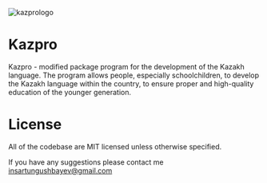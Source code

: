 <img>![kazprologo](https://user-images.githubusercontent.com/74408950/151675687-6b2d2ca5-7a15-4238-bdf7-a73dbacaa899.jpeg)</img>
# Kazpro
Kazpro - modified package program for the development of the Kazakh language. The program allows people, especially schoolchildren, to develop the Kazakh language within the country, to ensure proper and high-quality education of the younger generation.

# License 
All of the codebase are MIT licensed unless otherwise specified.

If you have any suggestions please contact me insartungushbayev@gmail.com
